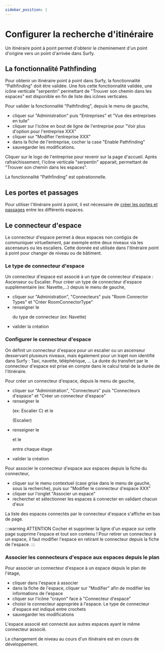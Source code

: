 ```yaml
---
sidebar_position: 1
---
```


# Configurer la recherche d'itinéraire

Un itinéraire point à point permet d'obtenir le cheminement d'un point d'origine vers un point d'arrivée dans Surfy.

## La fonctionnalité Pathfinding

Pour obtenir un itinéraire point à point dans Surfy, la fonctionnalité "Pathfinding" doit être validée.
Une fois cette fonctionnalité validée, une icône verticale "serpentin" permettant de "Trouver son chemin dans les espaces" est disponible en fin de liste des icônes verticales.

Pour valider la fonctionnalité "Pathfinding", depuis le menu de gauche,

-   cliquer sur "Administration" puis "Entreprises" et "Vue des entreprises en tuile"
-   cliquer sur l'icône en bout de ligne de l'entreprise pour "Voir plus d'option pour l'entreprise XXX"
-   cliquer sur "Modifier l'entreprise XXX"
-   dans la fiche de l'entreprise, cocher la case "Enable Pathfinding"
-   sauvegarder les modifications.

Cliquer sur le logo de l'entreprise pour revenir sur la page d'accueil.
Après rafraichissement, l'icône verticale "serpentin" apparait, permettant de "Trouver son chemin dans les espaces".

La fonctionnalité "Pathfinding" est opérationnelle.

## Les portes et passages

Pour utiliser l'itinéraire point à point, il est nécessaire de [créer les portes et passages](/docs/tutorials/surfaces/doors/create.md) entre les différents espaces.

## Le connecteur d'espace

Le connecteur d'espace permet à deux espaces non contigüs de communiquer virtuellement, par exemple entre deux niveaux via les ascenseurs ou les escaliers. Cette donnée est utilisée dans l'itinéraire point à point pour changer de niveau ou de bâtiment.

### Le type de connecteur d'espace 

Un connecteur d'espace est associé à un type de connecteur d'espace : Ascenseur ou Escalier.
Pour créer un type de connecteur d'espace supplémentaire (ex: Navette,...) depuis le menu de gauche,

-   cliquer sur "Administration", "Connecteurs" puis "Room Connector Types" et "Créer RoomConnectorType"
-   renseigner le <P code="roomConnectorType:name" /> du type de connecteur (ex: Navette)
-   valider la création

### Configurer le connecteur d'espace

On définit un connecteur d'espace pour un escalier ou un ascenseur desservant plusieurs niveaux, mais également pour un trajet non identifié dans Surfy : Taxi, navette, téléphérique, ...
La durée du transfert par le connecteur d'espace est prise en compte dans le calcul total de la durée de l'itinéraire.

Pour créer un connecteur d'espace, depuis le menu de gauche,

-   cliquer sur "Administration", "Connecteurs" puis "Connecteurs d'espace" et "Créer un connecteur d'espace"
-   renseigner le <P code="roomConnector:name" /> (ex: Escalier C) et le <P code="roomConnector:roomConnectorType" /> (Escalier)
-   renseigner le <P code="roomConnector:waitingTime" /> et le <P code="roomConnector:transferTime" /> entre chaque étage
-   valider la création

Pour associer le connecteur d'espace aux espaces depuis la fiche du connecteur,

-   cliquer sur le menu contextuel (case grise dans le menu de gauche, sous la recherche), puis sur "Modifier le connecteur d'espace XXX"
-   cliquer sur l'onglet "Associer un espace"
-   rechercher et sélectionner les espaces à connecter en validant chacun d'eux

La liste des espaces connectés par le connecteur d'espace s'affiche en bas de page.

:::warning ATTENTION
Cocher et supprimer la ligne d'un espace sur cette page supprime l'espace et tout son contenu !
Pour retirer un connecteur à un espace, il faut modifier l'espace en retirant le connecteur depuis la fiche de l'espace.
:::

### Associer les connecteurs d'espace aux espaces depuis le plan

Pour associer un connecteur d'espace à un espace depuis le plan de l'étage,

-   cliquer dans l'espace à associer
-   dans la fiche de l'espace, cliquer sur "Modifier" afin de modifier les informations de l'espace
-   cliquer sur l'icône "crayon" face à "Connecteur d'espace"
-   choisir le connecteur appropriée à l'espace. Le type de connecteur d'espace est indiqué entre crochets
-   sauvegarder les modifications

L'espace associé est connecté aux autres espaces ayant le même connecteur associé.


Le changement de niveau au cours d'un itinéraire est en cours de développement.